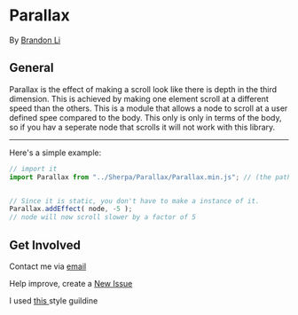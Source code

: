 <!--  
  README.md
  Created by Brandon Li on 3/28/19.
  Copyright © 2019 Brandon Li. All rights reserved. 
-->
Parallax
=======
By [Brandon Li](https://github.com/brandonLi8)

## General

Parallax is the effect of making a scroll look like there is depth in the third dimension. This is achieved by making one element scroll at a different speed than the others. This is a module that allows a node to scroll at a user defined spee compared to the body. This only is only in terms of the body, so if you hav a seperate node that scrolls it will not work with this library.

-----------

Here's a simple example:

```javascript 
// import it
import Parallax from "../Sherpa/Parallax/Parallax.min.js"; // (the path might be different)


// Since it is static, you don't have to make a instance of it.
Parallax.addEffect( node, -5 );
// node will now scroll slower by a factor of 5

```

## Get Involved

Contact me via <a href="mailto:brandon.li820@icloud.com" target="_blank"> email </a>

Help improve, create a <a href="https://github.com/brandonLi8/Sherpa/issues" target="_blank">New Issue</a>

I used <a href="https://github.com/brandonLi8/Portfolio-Website/blob/master/Style.md" target="_blank"> this </a> style guildine


